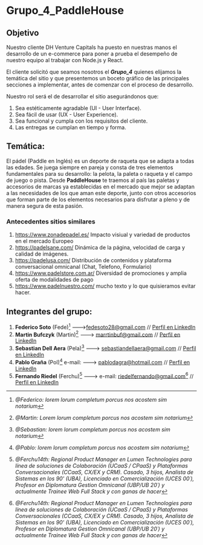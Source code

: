 # Grupo_4_PaddleHouse

## Objetivo 
Nuestro cliente DH Venture Capitals ha puesto en nuestras manos el desarrollo de un e-commerce
para poner a prueba el desempeño de nuestro equipo al trabajar con Node.js y React.

El cliente solicitó que seamos nosotros el ***Grupo_4*** quienes elijamos la temática del sitio
y que presentemos un boceto gráfico de las principales secciones a implementar, antes de
comenzar con el proceso de desarrollo.

Nuestro rol será el de desarrollar el sitio asegurándonos que:
1. Sea estéticamente agradable (UI - User Interface).
2. Sea fácil de usar (UX - User Experience).
3. Sea funcional y cumpla con los requisitos del cliente.
4. Las entregas se cumplan en tiempo y forma.

## Temática: 
El pádel (Paddle en Inglés) es un deporte de raqueta que se adapta a todas las edades. Se juega siempre en pareja y consta de tres elementos fundamentales para su desarrollo: la pelota, la paleta o raqueta y el campo de juego o pista.  Desde **PaddleHouse** te traemos al país las paletas y accesorios de marcas ya establecidas en el mercado que mejor se adaptan a las necesidades de los que aman este deporte, junto con otros accesorios que forman parte de los elementos necesarios para disfrutar a pleno y de manera segura de esta pasión.

### Antecedentes sitios similares
1. https://www.zonadepadel.es/
   Impacto visiual y variedad de productos en el mercado Europeo
2. https://padelsane.com/
   Dinámica de la página, velocidad de carga y calidad de imágenes.
3. https://padelusa.com/
   Distribución de contenidos y plataforma conversacional omnicanal (Chat, Telefono, Formulario)
4. https://www.padelstore.com.ar/
   Diversidad de promociones y amplia oferta de modalidades de pago
5. https://www.padelnuestro.com/
   mucho texto y lo que quisieramos evitar hacer.
## Integrantes del grupo: ##

1. **Federico Soto** (Fede)[^1] --->fedesoto28@gmail.com // [Perfil en LinkedIn](http://www.linkedin.com/in/federico-ezequiel-soto/)
2. **Martin Bufczyk** (Martin)[^2] ---> marrtinbuf@gmail.com // [Perfil en LinkedIn](https://www.linkedin.com/in/tunombre/)
3. **Sebastian Dell Aera** (Pela)[^3] ---> sebastiandellaera@gmail.com // [Perfil en LinkedIn](https://www.linkedin.com/in/tunombre/)
4. **Pablo Graña** (Pol)[^4] e-mail: ---> pablodagra@hotmail.com // [Perfil en LinkedIn](https://www.linkedin.com/in/tunombre/)
5. **Fernando Riedel** (Ferchu)[^5] ---> e-mail: riedelfernando@gmail.com[^5] // [Perfil en LinkedIn](https://www.linkedin.com/in/fernandoriedel/)


[^1]: *@Federico: lorem lorum completum porcus nos acostem sim notarium*
[^2]: *@Martin: Lorem lorum completum porcus nos acostem sim notarium*
[^3]: *@Sebastian: lorem lorum completum porcus nos acostem sim notarium*
[^4]: *@Pablo: lorem lorum completum porcus nos acostem sim notarium*
[^5]: *@Ferchu14th: Regional Product Manager en Lumen Technologies para línea de soluciones de Colaboración (UCaaS / CPaaS) y Plataformas Conversacionales (CCaaS, CX/EX y CRM). Casado, 3 hijos, Analista de Sistemas en los 90' (UBA), Licenciado en Comercialización (UCES 00´), Profesor en Diplomatura Gestion Omnicanal (UBP/UB 20´) y actualmente Trainee Web Full Stack y con ganas de hacer*
